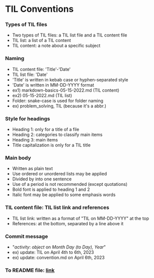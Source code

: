 # **TIL Conventions**

### Types of TIL files
- Two types of TIL files: a TIL list file and a TIL content file
- TIL list: a list of a TIL content
- TIL content: a note about a specific subject

### Naming
- TIL content file: 'Title'-'Date'
- TIL list file: 'Date'
- 'Title' is written in kebab case or hyphen-separated style
- 'Date' is written in MM-DD-YYYY format
- ex1) markdown-basics-05-15-2022.md (TIL content)
- ex2) 05-15-2022.md (TIL list)
- Folder: snake-case is used for folder naming
- ex) problem_solving, TIL (because it's a abbr.)

### Style for headings
- Heading 1: only for a title of a file
- Heading 2: categories to classify main items
- Heading 3: main items
- Title capitalization is only for a TIL title

### Main body
- Written as plain text
- Use ordered or unordered lists may be applied
- Divided by into one sentence
- Use of a period is not recommended (except quotations)
- Bold font is applied to heading 1 and 2
- Italic font may be applied to some emphasis words

### TIL content file: TIL list link and references
- TIL list link: written as a format of "TIL on MM-DD-YYYY" at the top
- References: at the bottom, separated by a line above it

### Commit message
- "*activity*: *object* on *Month Day (to Day), Year*"
- ex) update: TIL on April 4th to 6th, 2023
- ex) update: convention.md on April 6th, 2023

### To README file: [link](./README.md)
